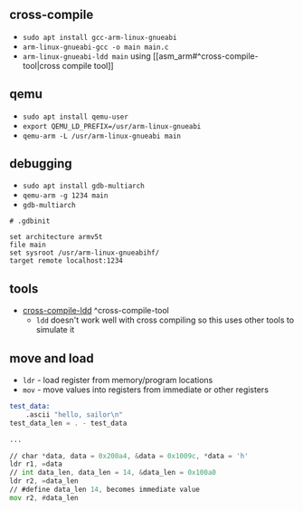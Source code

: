 ## cross-compile

- `sudo apt install gcc-arm-linux-gnueabi`
- `arm-linux-gnueabi-gcc -o main main.c`
- `arm-linux-gnueabi-ldd main` using [[asm_arm#^cross-compile-tool|cross compile tool]]

## qemu

- `sudo apt install qemu-user`
- `export QEMU_LD_PREFIX=/usr/arm-linux-gnueabi`
- `qemu-arm -L /usr/arm-linux-gnueabi main`

## debugging

- `sudo apt install gdb-multiarch`
- `qemu-arm -g 1234 main`
- `gdb-multiarch`

```shell
# .gdbinit

set architecture armv5t
file main
set sysroot /usr/arm-linux-gnueabihf/
target remote localhost:1234
```
## tools

- [cross-compile-ldd](https://gist.github.com/jerome-pouiller/c403786c1394f53f44a3b61214489e6f) ^cross-compile-tool
    - `ldd` doesn't work well with cross compiling so this uses other tools to simulate it

## move and load

- `ldr` - load register from memory/program locations
- `mov` - move values into registers from immediate or other registers

```asm
test_data:
    .ascii "hello, sailor\n"
test_data_len = . - test_data

...

// char *data, data = 0x200a4, &data = 0x1009c, *data = 'h'
ldr r1, =data
// int data_len, data_len = 14, &data_len = 0x100a0
ldr r2, =data_len
// #define data_len 14, becomes immediate value
mov r2, #data_len
```

